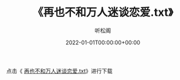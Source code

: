 ﻿---
title:  《再也不和万人迷谈恋爱.txt》
date:   2022-01-01T00:00:00+00:00
author: 听松阁
layout: post
permalink: /再也不和万人迷谈恋爱/
categories: 小说
tags: [小说]
---

点击《 [再也不和万人迷谈恋爱.txt](http://img.660000.xyz/bookstukust/book/bntxt/10/再也不和万人迷谈恋爱.txt)》进行下载
